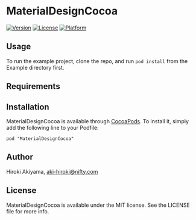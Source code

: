 # MaterialDesignCocoa

[![Version](https://img.shields.io/cocoapods/v/MaterialDesignCocoa.svg?style=flat)](http://cocoadocs.org/docsets/MaterialDesignCocoa)
[![License](https://img.shields.io/cocoapods/l/MaterialDesignCocoa.svg?style=flat)](http://cocoadocs.org/docsets/MaterialDesignCocoa)
[![Platform](https://img.shields.io/cocoapods/p/MaterialDesignCocoa.svg?style=flat)](http://cocoadocs.org/docsets/MaterialDesignCocoa)

## Usage

To run the example project, clone the repo, and run `pod install` from the Example directory first.

## Requirements

## Installation

MaterialDesignCocoa is available through [CocoaPods](http://cocoapods.org). To install
it, simply add the following line to your Podfile:

    pod "MaterialDesignCocoa"

## Author

Hiroki Akiyama, aki-hiroki@nifty.com

## License

MaterialDesignCocoa is available under the MIT license. See the LICENSE file for more info.

